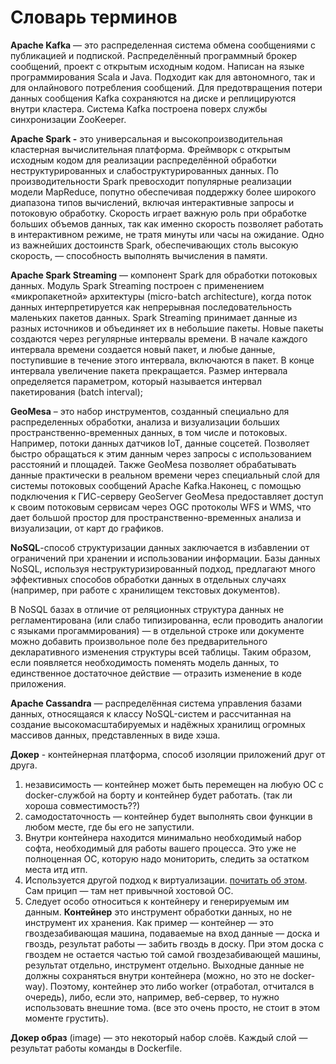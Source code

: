 # Словарь терминов

**Apache Kafka** — это распределенная система обмена сообщениями с публикацией и подпиской. Распределённый программный брокер сообщений, проект с открытым исходным кодом. Написан на языке программирования Scala и Java. Подходит как для автономного, так и для онлайнового потребления сообщений. Для предотвращения потери данных сообщения Kafka сохраняются на диске и реплицируются внутри кластера. Система Kafka построена поверх службы синхронизации ZooKeeper. 

**Apache Spark -** это универсальная и высокопроизводительная кластерная вычислительная платформа. Фреймворк с открытым исходным кодом для реализации распределённой обработки неструктурированных и слабоструктурированных данных. По производительности Spark превосходит популярные реализации модели MapReduce, попутно обеспечивая поддержку более широкого диапазона типов вычислений, включая интерактивные запросы и потоковую обработку. Скорость играет важную роль при обработке больших объемов данных, так как именно скорость позволяет работать в интерактивном режиме, не тратя минуты или часы на ожидание. Одно из важнейших достоинств Spark, обеспечивающих столь высокую скорость, — способность выполнять вычисления в памяти.

**Apache Spark Streaming** — компонент Spark для обработки потоковых данных. Модуль Spark Streaming построен с применением «микропакетной» архитектуры (micro-batch architecture), когда поток данных интерпретируется как непрерывная последовательность маленьких пакетов данных. Spark Streaming принимает данные из разных источников и объединяет их в небольшие пакеты. Новые пакеты создаются через регулярные интервалы времени. В начале каждого интервала времени создается новый пакет, и любые данные, поступившие в течение этого интервала, включаются в пакет. В конце интервала увеличение пакета прекращается. Размер интервала определяется параметром, который называется интервал пакетирования (batch interval);

**GeoMesa** – это набор инструментов, созданный специально для распределенных обработки, анализа и визуализации больших пространственно-временных данных, в том числе и потоковых. Например, потоки данных датчиков IoT, данные соцсетей. Позволяет быстро обращаться к этим данным через запросы с использованием расстояний и площадей. Также GeoMesa позволяет обрабатывать данные практически в реальном времени через специальный слой для системы потоковых сообщений Apache Kafka.Наконец, с помощью подключения к ГИС-серверу GeoServer GeoMesa предоставляет доступ к своим потоковым сервисам через OGC протоколы WFS и WMS, что дает большой простор для пространственно-временных анализа и визуализации, от карт до графиков.

**NoSQL**-способ структуризации данных заключается в избавлении от ограничений при хранении и использовании информации. Базы данных NoSQL, используя неструктуризированный подход, предлагают много эффективных способов обработки данных в отдельных случаях (например, при работе с хранилищем текстовых документов).

В NoSQL базах в отличие от реляционных структура данных не регламентирована (или слабо типизированна, если проводить аналогии с языками прогаммирования) — в отдельной строке или документе можно добавить произвольное поле без предварительного декларативного изменения структуры всей таблицы. Таким образом, если появляется необходимость поменять модель данных, то единственное достаточное действие — отразить изменение в коде приложения.

**Apache Cassandra** — распределённая система управления базами данных, относящаяся к классу NoSQL-систем и рассчитанная на создание высокомасштабируемых и надёжных хранилищ огромных массивов данных, представленных в виде хэша.

**Докер** - контейнерная платформа, способ изоляции приложений друг от друга. 

1. независимость — контейнер может быть перемещен на любую ОС с docker-службой на борту и контейнер будет работать. (так ли хороша совместимость??)
2. самодостаточность — контейнер будет выполнять свои функции в любом месте, где бы его не запустили.
3. Внутри контейнера находится минимально необходимый набор софта, необходимый для работы вашего процесса. Это уже не полноценная ОС, которую надо мониторить, следить за остатком места итд итп.
4. Используется другой подход к виртуализации. [почитать об этом](https://www.docker.com/what-container). Сам прицип — там нет привычной хостовой ОС.
5. Следует особо относиться к контейнеру и генерируемым им данным. **Контейнер** это инструмент обработки данных, но не инструмент их хранения. Как пример — контейнер — это гвоздезабивающая машина, подаваемые на вход данные — доска и гвоздь, результат работы — забить гвоздь в доску. При этом доска с гвоздем не остается частью той самой гвоздезабивающей машины, результат отдельно, инструмент отдельно. Выходные данные не должны сохраняться внутри контейнера (можно, но это не docker-way). Поэтому, контейнер это либо worker (отработал, отчитался в очередь), либо, если это, например, веб-сервер, то нужно использовать внешние тома. (все это очень просто, не стоит в этом моменте грустить).

**Докер образ** (image) — это некоторый набор слоёв. Каждый слой — результат работы команды в Dockerfile.
